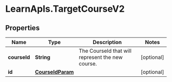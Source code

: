 # LearnApIs.TargetCourseV2

## Properties
Name | Type | Description | Notes
------------ | ------------- | ------------- | -------------
**courseId** | **String** | The CourseId that will represent the new course. | [optional] 
**id** | [**CourseIdParam**](CourseIdParam.md) |  | [optional] 
